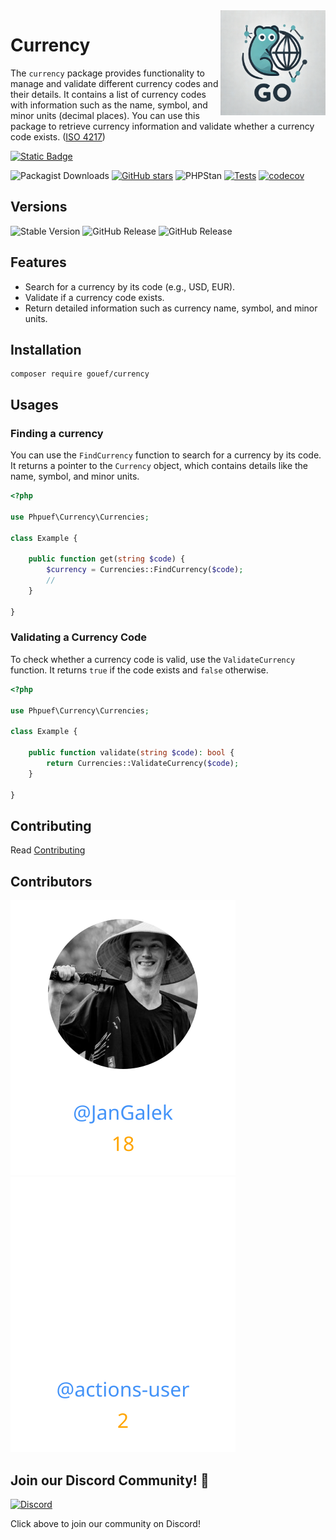 <img align=right width="168" src="docs/gouef_logo.png">

# Currency
The `currency` package provides functionality to manage and validate different currency codes and their details. It contains a list of currency codes with information such as the name, symbol, and minor units (decimal places). You can use this package to retrieve currency information and validate whether a currency code exists. ([ISO 4217](https://en.wikipedia.org/wiki/ISO_4217))

[![Static Badge](https://img.shields.io/badge/Github-phpuef%2Fgithub--lib--template-blue?style=for-the-badge&logo=github&link=github.com%2Fphpuef%2Fcurrency)](https://github.com/phpuef/currency)

![Packagist Downloads](https://img.shields.io/packagist/dt/phpuef/currency)
[![GitHub stars](https://img.shields.io/github/stars/phpuef/currency?style=social)](https://github.com/phpuef/currency/stargazers)
![PHPStan](https://github.com/phpuef/currency/actions/workflows/phpstan.yml/badge.svg)
[![Tests](https://github.com/phpuef/currency/actions/workflows/tests.yml/badge.svg)](https://github.com/phpuef/currency/actions/workflows/tests.yml)
[![codecov](https://codecov.io/github/phpuef/currency/branch/main/graph/badge.svg?token=YUG8EMH6Q8)](https://codecov.io/github/phpuef/currency)

## Versions
![Stable Version](https://img.shields.io/github/v/release/phpuef/currency?label=Stable&labelColor=green)
![GitHub Release](https://img.shields.io/github/v/release/phpuef/currency?label=RC&include_prereleases&filter=*rc*&logoSize=diago)
![GitHub Release](https://img.shields.io/github/v/release/phpuef/currency?label=Beta&include_prereleases&filter=*beta*&logoSize=diago)


## Features

- Search for a currency by its code (e.g., USD, EUR).
- Validate if a currency code exists.
- Return detailed information such as currency name, symbol, and minor units.

## Installation

```shell
composer require gouef/currency
```

## Usages

### Finding a currency
You can use the `FindCurrency` function to search for a currency by its code. It returns a pointer to the `Currency` object, which contains details like the name, symbol, and minor units.

```php
<?php

use Phpuef\Currency\Currencies;

class Example {

    public function get(string $code) {
        $currency = Currencies::FindCurrency($code);
        //
    }

}

```

### Validating a Currency Code
To check whether a currency code is valid, use the `ValidateCurrency` function. It returns `true` if the code exists and `false` otherwise.

```php
<?php

use Phpuef\Currency\Currencies;

class Example {

    public function validate(string $code): bool {
        return Currencies::ValidateCurrency($code);
    }

}
```


## Contributing

Read [Contributing](CONTRIBUTING.md)

## Contributors

<div>
<span>
  <a href="https://github.com/JanGalek"><img src="https://raw.githubusercontent.com/phpuef/currency/refs/heads/contributors-svg/.github/contributors/JanGalek.svg" alt="JanGalek" /></a>
</span>
<span>
  <a href="https://github.com/actions-user"><img src="https://raw.githubusercontent.com/phpuef/currency/refs/heads/contributors-svg/.github/contributors/actions-user.svg" alt="actions-user" /></a>
</span>
</div>

## Join our Discord Community! 🎉

[![Discord](https://img.shields.io/discord/1334331501462163509?style=for-the-badge&logo=discord&logoColor=white&logoSize=auto&label=Community%20discord&labelColor=blue&link=https%3A%2F%2Fdiscord.gg%2FwjGqeWFnqK
)](https://discord.gg/wjGqeWFnqK)

Click above to join our community on Discord!
